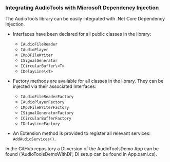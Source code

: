 ### Integrating AudioTools with Microsoft Dependency Injection

The AudioTools library can be easily integrated with .Net Core Dependency Injection.

* Interfaces have been declared for all public classes in the library:    
  * `IAudioFileReader`
  * `IAudioPlayer`
  * `IMp3FileWriter`
  * `ISignalGenerator`
  * `ICircularBuffer\<T>`
  * `IDelayLine\<T>`
  
* Factory methods are available for all classes in the library. They can be injected via their associated Interfaces:    
  * `IAudioFileReaderFactory`
  * `IAudioPlayerFactory`
  * `IMp3FileWriterFactory`
  * `ISignalGeneratorFactory`
  * `ICircularBufferFactory`
  * `IDelayLineFactory`

* An Extension method is provided to register all relevant services: `AddAudioServices()`.

In the GitHub repository a DI version of the AudioToolsDemo App can be found ('AudioToolsDemoWithDI', DI setup can be found in App.xaml.cs).